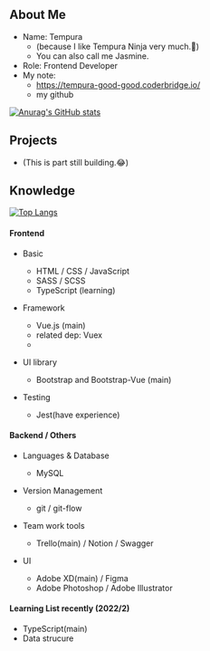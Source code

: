 ## About Me

- Name: Tempura
  - (because I like Tempura Ninja very much.🤣)
  - You can also call me Jasmine.
- Role: Frontend Developer
- My note:
  - https://tempura-good-good.coderbridge.io/
  - my github

[![Anurag's GitHub stats](https://github-readme-stats.vercel.app/api?username=tempura327&show_icons=true&theme=dracula)](https://github.com/anuraghazra/github-readme-stats)

## Projects

- (This is part still building.😂)

## Knowledge

[![Top Langs](https://github-readme-stats.vercel.app/api/top-langs/?username=tempura327&layout=compact)](https://github.com/anuraghazra/github-readme-stats)

#### Frontend

- Basic
  - HTML / CSS / JavaScript
  - SASS / SCSS
  - TypeScript (learning)

- Framework
  - Vue.js (main)
  - related dep: Vuex
  - 
- UI library
  - Bootstrap and Bootstrap-Vue (main)

- Testing
  - Jest(have experience)
  
#### Backend / Others
- Languages & Database
  - MySQL

- Version Management
  - git / git-flow

- Team work tools
  - Trello(main) / Notion / Swagger

- UI
  - Adobe XD(main) / Figma
  - Adobe Photoshop / Adobe Illustrator 

#### Learning List recently (2022/2)

- TypeScript(main)
- Data strucure
